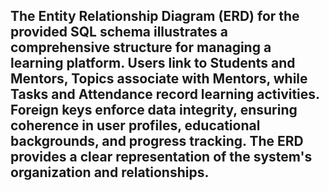 ## The Entity Relationship Diagram (ERD) for the provided SQL schema illustrates a comprehensive structure for managing a learning platform. Users link to Students and Mentors, Topics associate with Mentors, while Tasks and Attendance record learning activities. Foreign keys enforce data integrity, ensuring coherence in user profiles, educational backgrounds, and progress tracking. The ERD provides a clear representation of the system's organization and relationships.
